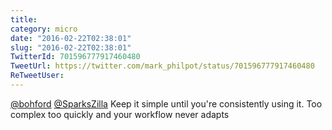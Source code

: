 ```yaml
---
title: 
category: micro
date: "2016-02-22T02:38:01"
slug: "2016-02-22T02:38:01"
TwitterId: 701596777917460480
TweetUrl: https://twitter.com/mark_philpot/status/701596777917460480
ReTweetUser: 
---
```


[@bohford](https://twitter.com/bohford) [@SparksZilla](https://twitter.com/SparksZilla) Keep it simple until you're consistently using it. Too complex too quickly and your workflow never adapts